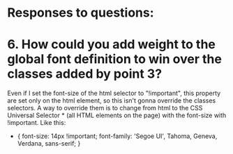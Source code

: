 # Responses to questions:

# 6. How could you add weight to the global font definition to win over the classes added by point 3?

Even if I set the font-size of the html selector to "!important", this property are set only on the html element,
so this isn't gonna override the classes selectors.
A way to override them is to change from html to the CSS Universal Selector * (all HTML elements on the page)
with the font-size with !important.
Like this:

* {
  font-size: 14px !important;
  font-family: 'Segoe UI', Tahoma, Geneva, Verdana, sans-serif;
}